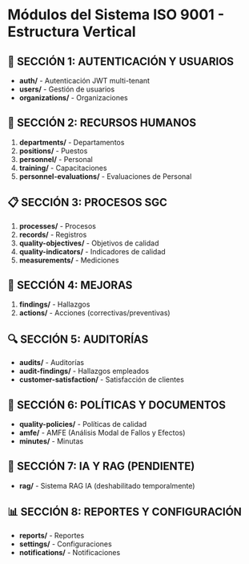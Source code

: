 # Módulos del Sistema ISO 9001 - Estructura Vertical

## 🏢 SECCIÓN 1: AUTENTICACIÓN Y USUARIOS
- **auth/** - Autenticación JWT multi-tenant
- **users/** - Gestión de usuarios
- **organizations/** - Organizaciones

## 👥 SECCIÓN 2: RECURSOS HUMANOS
1. **departments/** - Departamentos
2. **positions/** - Puestos
3. **personnel/** - Personal
4. **training/** - Capacitaciones  
5. **personnel-evaluations/** - Evaluaciones de Personal

## 📋 SECCIÓN 3: PROCESOS SGC
1. **processes/** - Procesos
2. **records/** - Registros
3. **quality-objectives/** - Objetivos de calidad
4. **quality-indicators/** - Indicadores de calidad
5. **measurements/** - Mediciones

## 🔧 SECCIÓN 4: MEJORAS
1. **findings/** - Hallazgos
2. **actions/** - Acciones (correctivas/preventivas)

## 🔍 SECCIÓN 5: AUDITORÍAS
- **audits/** - Auditorías
- **audit-findings/** - Hallazgos empleados
- **customer-satisfaction/** - Satisfacción de clientes

## 📄 SECCIÓN 6: POLÍTICAS Y DOCUMENTOS
- **quality-policies/** - Políticas de calidad
- **amfe/** - AMFE (Análisis Modal de Fallos y Efectos)
- **minutes/** - Minutas

## 🤖 SECCIÓN 7: IA Y RAG (PENDIENTE)
- **rag/** - Sistema RAG IA (deshabilitado temporalmente)

## 📊 SECCIÓN 8: REPORTES Y CONFIGURACIÓN
- **reports/** - Reportes
- **settings/** - Configuraciones
- **notifications/** - Notificaciones